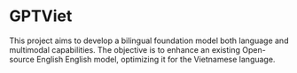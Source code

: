 # GPTViet
This project aims to develop a bilingual foundation model both language and multimodal capabilities. The objective is to enhance an existing Open-source English English model, optimizing it for the Vietnamese language.
